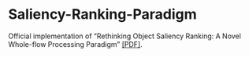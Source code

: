 # Saliency-Ranking-Paradigm
Official implementation of “Rethinking Object Saliency Ranking: A Novel Whole-flow Processing Paradigm” <a href="https://arxiv.org/abs/2312.03226">[PDF]</a>.
